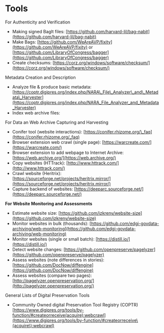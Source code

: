 # Tools

For Authenticity and Verification

* Making signed BagIt files: [https://github.com/harvard-lil/bag-nabit](https://github.com/harvard-lil/bag-nabit)
* Make Bags: [https://github.com/WeAreAVP/fixity](https://github.com/WeAreAVP/fixity) or [https://github.com/LibraryOfCongress/bagger](https://github.com/LibraryOfCongress/bagger)
* Create checksums: [https://corz.org/windows/software/checksum/](https://corz.org/windows/software/checksum/)

Metadata Creation and Description

* Analyze file & produce basic metadata: [https://coptr.digipres.org/index.php/NARA\_File\_Analyzer\_and\_Metadata\_Harvester](https://coptr.digipres.org/index.php/NARA_File_Analyzer_and_Metadata_Harvester)
* Index web archive files:&#x20;

For Data an Web Archive Capturing and Harvesting

* Conifer tool (website interactions): [https://conifer.rhizome.org/\_faq](https://conifer.rhizome.org/_faq)
* Browser extension web crawl (single page): [https://warcreate.com/](https://warcreate.com/)
* Browser extension to add webpage to Internet Archive: [https://web.archive.org/](https://web.archive.org/)
* Copy websites (HTTrack):  [http://www.httrack.com/](http://www.httrack.com/)
* Crawl website (Heritrix): [https://sourceforge.net/projects/heritrix.mirror/](https://sourceforge.net/projects/heritrix.mirror/)
* Capture backend of websites: [https://deeparc.sourceforge.net/](https://deeparc.sourceforge.net/)

**For Website Monitoring and Assessments**

* Estimate website size: [https://github.com/izkreny/website-size](https://github.com/izkreny/website-size)
* Monitor websites in bulk (thousands): [https://github.com/edgi-govdata-archiving/web-monitoring](https://github.com/edgi-govdata-archiving/web-monitoring)
* Monitor websites (single or small batch): [https://distill.io/](https://distill.io/)
* Detect website changes: [https://github.com/openpreserve/pagelyzer](https://github.com/openpreserve/pagelyzer)
* Assess websites (note differences in stories): [https://github.com/DocNow/diffengine](https://github.com/DocNow/diffengine)
* Assess websites (compare two pages): [http://pagelyzer.openpreservation.org/](http://pagelyzer.openpreservation.org/)

General Lists of Digital Preservation Tools

* Community Owned digital Preservation Tool Registry (COPTR) [https://www.digipres.org/tools/by-function/#createorreceive(acquire):webcrawl](https://www.digipres.org/tools/by-function/#createorreceive\(acquire\):webcrawl)

